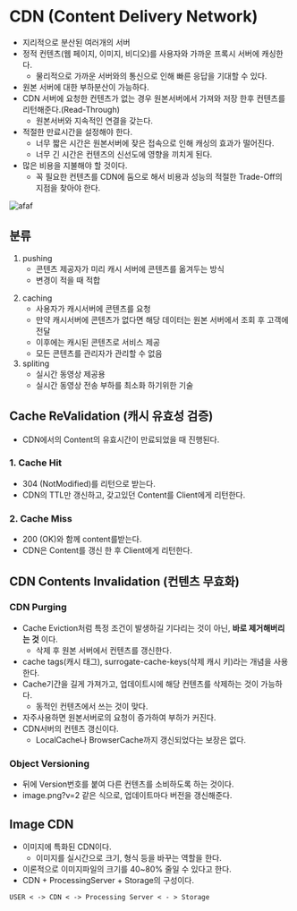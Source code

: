# CDN (Content Delivery Network)
- 지리적으로 분산된 여러개의 서버
- 정적 컨텐츠(웹 페이지, 이미지, 비디오)를 사용자와 가까운 프록시 서버에 캐싱한다.
  - 물리적으로 가까운 서버와의 통신으로 인해 빠른 응답을 기대할 수 있다.
- 원본 서버에 대한 부하분산이 가능하다.
- CDN 서버에 요청한 컨텐츠가 없는 경우 원본서버에서 가져와 저장 한후 컨텐츠를 리턴해준다.(Read-Through)
  - 원본서버와 지속적인 연결을 갖는다.
- 적절한 만료시간을 설정해야 한다.
  - 너무 짧은 시간은 원본서버에 잦은 접속으로 인해 캐싱의 효과가 떨어진다.
  - 너무 긴 시간은 컨텐츠의 신선도에 영향을 끼치게 된다.
- 많은 비용을 지불해야 할 것이다.
  - 꼭 필요한 컨텐츠를 CDN에 둠으로 해서 비용과 성능의 적절한 Trade-Off의 지점을 찾아야 한다.
 
![afaf](https://user-images.githubusercontent.com/57896918/167162853-c484c0d5-6941-4d5d-9c66-352eb5cec0d3.png)


## 분류
1. pushing
   - 콘텐츠 제공자가 미리 캐시 서버에 콘텐츠를 옮겨두는 방식 
   - 변경이 적을 때 적합
2) caching
   - 사용자가 캐시서버에 콘텐츠를 요청 
   - 만약 캐시서버에 콘텐츠가 없다면 해당 데이터는 원본 서버에서 조회 후 고객에 전달 
   - 이후에는 캐시된 콘텐츠로 서비스 제공
   - 모든 콘텐츠를 관리자가 관리할 수 없음
3) spliting 
   - 실시간 동영상 제공용 
   - 실시간 동영상 전송 부하를 최소화 하기위한 기술

## Cache ReValidation (캐시 유효성 검증)
- CDN에서의 Content의 유효시간이 만료되었을 때 진행된다.

### 1. Cache Hit
- 304 (NotModified)를 리턴으로 받는다.
- CDN의 TTL만 갱신하고, 갖고있던 Content를 Client에게 리턴한다.

### 2. Cache Miss
- 200 (OK)와 함께 content를받는다.
- CDN은 Content를 갱신 한 후 Client에게 리턴한다.

## CDN Contents Invalidation (컨텐츠 무효화)

### CDN Purging
- Cache Eviction처럼 특정 조건이 발생하길 기다리는 것이 아닌, **바로 제거해버리는 것** 이다.
  - 삭제 후 원본 서버에서 컨텐츠를 갱신한다.
- cache tags(캐시 태그), surrogate-cache-keys(삭제 캐시 키)라는 개념을 사용한다.
- Cache기간을 길게 가져가고, 업데이트시에 해당 컨텐츠를 삭제하는 것이 가능하다.
  - 동적인 컨텐츠에서 쓰는 것이 맞다.
- 자주사용하면 원본서버로의 요청이 증가하여 부하가 커진다.
- CDN서버의 컨텐츠 갱신이다.
  - LocalCache나 BrowserCache까지 갱신되었다는 보장은 없다.

### Object Versioning
- 뒤에 Version번호를 붙여 다른 컨텐츠를 소비하도록 하는 것이다.
- image.png?v=2 같은 식으로, 업데이트마다 버전을 갱신해준다.


## Image CDN
- 이미지에 특화된 CDN이다.
  - 이미지를 실시간으로 크기, 형식 등을 바꾸는 역할을 한다.
- 이론적으로 이미지파일의 크기를 40~80% 줄일 수 있다고 한다.
- CDN + ProcessingServer + Storage의 구성이다. 
```text
USER < -> CDN < -> Processing Server < - > Storage
```